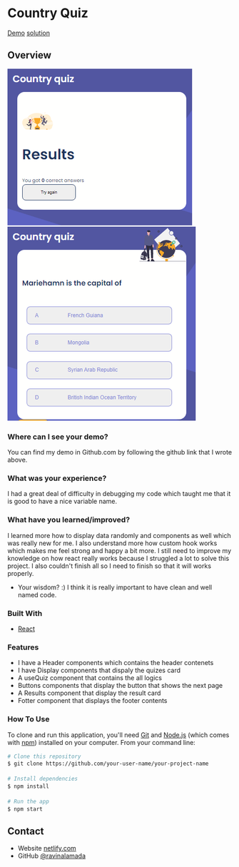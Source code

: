 # Country Quiz

[Demo](https://app.netlify.com/sites/prisca-country-quiz/settings/domain/setup)
[solution](https://github.com/ravinalamada/country-quiz)

## Overview

![screenshot1](./assets/quiz-screenshoot.png)
![screenshot2](./assets/quiz-screenshoot2.png)

### Where can I see your demo?
You can find my demo in Github.com by following the github link that I wrote above.

### What was your experience?
I had a great deal of difficulty in debugging my code which taught me that it is good to have a nice variable name.

### What have you learned/improved?
I learned more how to display data randomly and components as well which was really new for me. I also understand more how custom hook works which makes me feel strong and happy a bit more. I still need to improve my knowledge on how react really works because I struggled a lot to solve this project. I also couldn't finish all so I need to finish so that it will works properly.

-   Your wisdom? :)
I think it is really important to have clean and well named code.

### Built With

-   [React](https://reactjs.org/)

### Features
- I have a Header components which contains the header contenets
- I have Display components that dispaly the quizes card
- A useQuiz component that contains the all logics
- Buttons components that display the button that shows the next page
- A Results component that display the result card
- Fotter component that displays the footer contents

### How To Use

<!-- Example: -->

To clone and run this application, you'll need [Git](https://git-scm.com) and [Node.js](https://nodejs.org/en/download/) (which comes with [npm](http://npmjs.com)) installed on your computer. From your command line:

```bash
# Clone this repository
$ git clone https://github.com/your-user-name/your-project-name

# Install dependencies
$ npm install

# Run the app
$ npm start
```

## Contact

-   Website [netlify.com](https://app.netlify.com/sites/prisca-country-quiz/settings/domain/setup)
-   GitHub [@ravinalamada](https://github.com/ravinalamada/country-quiz)
